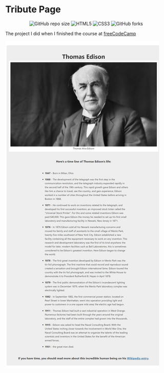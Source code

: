 **<h1>Tribute Page</h1>**

<div align="center">

![GitHub repo size](https://img.shields.io/github/repo-size/LeHaGiaBao/Tribute-Page?style=for-the-badge)
![HTML5](https://img.shields.io/badge/html5-%23E34F26.svg?style=for-the-badge&logo=html5&logoColor=white)
![CSS3](https://img.shields.io/badge/css3-%231572B6.svg?style=for-the-badge&logo=css3&logoColor=white)
![GitHub forks](https://img.shields.io/github/forks/LeHaGiaBao/Tribute-Page?style=for-the-badge)

</div>

The project I did when I finished the course at <a href="https://www.freecodecamp.org/">freeCodeCamp</a>

![tribute-page](/review.png)